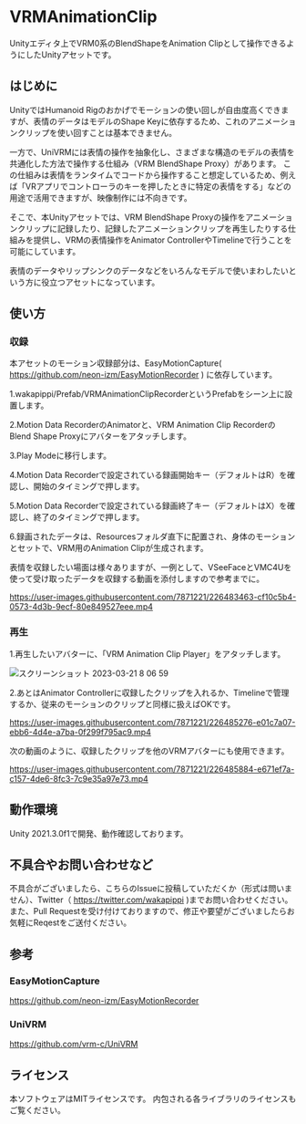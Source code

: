 # VRMAnimationClip

Unityエディタ上でVRM0系のBlendShapeをAnimation Clipとして操作できるようにしたUnityアセットです。

## はじめに
UnityではHumanoid Rigのおかげでモーションの使い回しが自由度高くできますが、表情のデータはモデルのShape Keyに依存するため、これのアニメーションクリップを使い回すことは基本できません。

一方で、UniVRMには表情の操作を抽象化し、さまざまな構造のモデルの表情を共通化した方法で操作する仕組み（VRM BlendShape Proxy）があります。
この仕組みは表情をランタイムでコードから操作すること想定しているため、例えば「VRアプリでコントローラのキーを押したときに特定の表情をする」などの用途で活用できますが、映像制作には不向きです。

そこで、本Unityアセットでは、VRM BlendShape Proxyの操作をアニメーションクリップに記録したり、記録したアニメーションクリップを再生したりする仕組みを提供し、VRMの表情操作をAnimator ControllerやTimelineで行うことを可能にしています。

表情のデータやリップシンクのデータなどをいろんなモデルで使いまわしたいという方に役立つアセットになっています。

## 使い方
### 収録

本アセットのモーション収録部分は、EasyMotionCapture( https://github.com/neon-izm/EasyMotionRecorder ) に依存しています。

1.wakapippi/Prefab/VRMAnimationClipRecorderというPrefabをシーン上に設置します。

2.Motion Data RecorderのAnimatorと、VRM Animation Clip RecorderのBlend Shape Proxyにアバターをアタッチします。

3.Play Modeに移行します。

4.Motion Data Recorderで設定されている録画開始キー（デフォルトはR）を確認し、開始のタイミングで押します。

5.Motion Data Recorderで設定されている録画終了キー（デフォルトはX）を確認し、終了のタイミングで押します。

6.録画されたデータは、Resourcesフォルダ直下に配置され、身体のモーションとセットで、VRM用のAnimation Clipが生成されます。

表情を収録したい場面は様々ありますが、一例として、VSeeFaceとVMC4Uを使って受け取ったデータを収録する動画を添付しますので参考までに。

https://user-images.githubusercontent.com/7871221/226483463-cf10c5b4-0573-4d3b-9ecf-80e849527eee.mp4

### 再生
1.再生したいアバターに、「VRM Animation Clip Player」をアタッチします。

![スクリーンショット 2023-03-21 8 06 59](https://user-images.githubusercontent.com/7871221/226484816-624598bc-d431-4c9e-8dcf-c126fc8239b6.png)

2.あとはAnimator Controllerに収録したクリップを入れるか、Timelineで管理するか、従来のモーションのクリップと同様に扱えばOKです。


https://user-images.githubusercontent.com/7871221/226485276-e01c7a07-ebb6-4d4e-a7ba-0f299f795ac9.mp4


次の動画のように、収録したクリップを他のVRMアバターにも使用できます。


https://user-images.githubusercontent.com/7871221/226485884-e671ef7a-c157-4de6-8fc3-7c9e35a97e73.mp4

## 動作環境
Unity 2021.3.0f1で開発、動作確認しております。

## 不具合やお問い合わせなど
不具合がございましたら、こちらのIssueに投稿していただくか（形式は問いません）、Twitter（ https://twitter.com/wakapippi )までお問い合わせください。
また、Pull Requestを受け付けておりますので、修正や要望がございましたらお気軽にReqestをご送付ください。

## 参考
### EasyMotionCapture
https://github.com/neon-izm/EasyMotionRecorder
### UniVRM
https://github.com/vrm-c/UniVRM

## ライセンス
本ソフトウェアはMITライセンスです。
内包される各ライブラリのライセンスもご覧ください。
